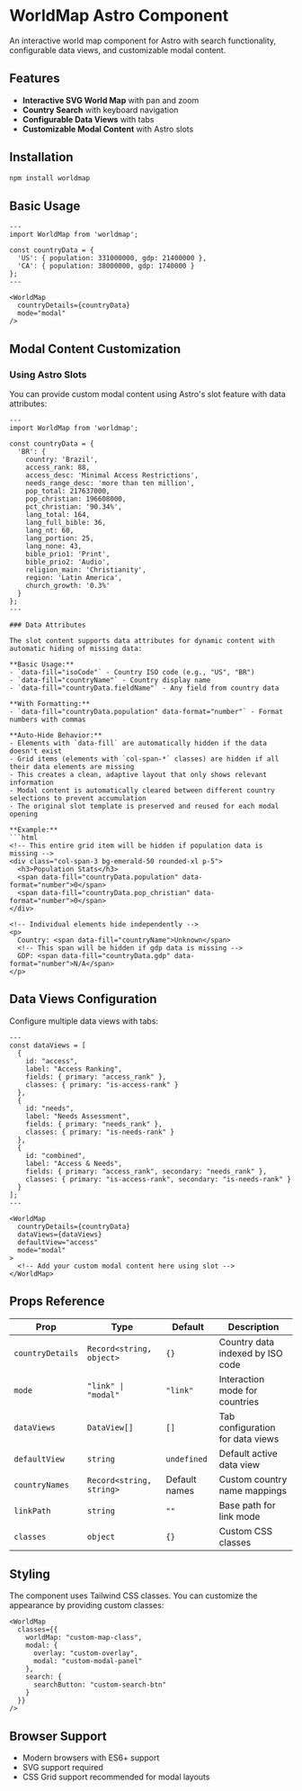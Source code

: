 # WorldMap Astro Component

An interactive world map component for Astro with search functionality, configurable data views, and customizable modal content.

## Features

- **Interactive SVG World Map** with pan and zoom
- **Country Search** with keyboard navigation
- **Configurable Data Views** with tabs
- **Customizable Modal Content** with Astro slots

## Installation

```bash
npm install worldmap
```

## Basic Usage

```astro
---
import WorldMap from 'worldmap';

const countryData = {
  'US': { population: 331000000, gdp: 21400000 },
  'CA': { population: 38000000, gdp: 1740000 }
};
---

<WorldMap 
  countryDetails={countryData}
  mode="modal"
/>
```

## Modal Content Customization

### Using Astro Slots

You can provide custom modal content using Astro's slot feature with data attributes:

```astro
---
import WorldMap from 'worldmap';

const countryData = {
  'BR': {
    country: 'Brazil',
    access_rank: 88,
    access_desc: 'Minimal Access Restrictions',
    needs_range_desc: 'more than ten million',
    pop_total: 217637000,
    pop_christian: 196608000,
    pct_christian: '90.34%',
    lang_total: 164,
    lang_full_bible: 36,
    lang_nt: 60,
    lang_portion: 25,
    lang_none: 43,
    bible_prio1: 'Print',
    bible_prio2: 'Audio',
    religion_main: 'Christianity',
    region: 'Latin America',
    church_growth: '0.3%'
  }
};
---

### Data Attributes

The slot content supports data attributes for dynamic content with automatic hiding of missing data:

**Basic Usage:**
- `data-fill="isoCode"` - Country ISO code (e.g., "US", "BR")
- `data-fill="countryName"` - Country display name
- `data-fill="countryData.fieldName"` - Any field from country data

**With Formatting:**
- `data-fill="countryData.population" data-format="number"` - Format numbers with commas

**Auto-Hide Behavior:**
- Elements with `data-fill` are automatically hidden if the data doesn't exist
- Grid items (elements with `col-span-*` classes) are hidden if all their data elements are missing
- This creates a clean, adaptive layout that only shows relevant information
- Modal content is automatically cleared between different country selections to prevent accumulation
- The original slot template is preserved and reused for each modal opening

**Example:**
```html
<!-- This entire grid item will be hidden if population data is missing -->
<div class="col-span-3 bg-emerald-50 rounded-xl p-5">
  <h3>Population Stats</h3>
  <span data-fill="countryData.population" data-format="number">0</span>
  <span data-fill="countryData.pop_christian" data-format="number">0</span>
</div>

<!-- Individual elements hide independently -->
<p>
  Country: <span data-fill="countryName">Unknown</span>
  <!-- This span will be hidden if gdp data is missing -->
  GDP: <span data-fill="countryData.gdp" data-format="number">N/A</span>
</p>
```

## Data Views Configuration

Configure multiple data views with tabs:

```astro
---
const dataViews = [
  {
    id: "access",
    label: "Access Ranking",
    fields: { primary: "access_rank" },
    classes: { primary: "is-access-rank" }
  },
  {
    id: "needs", 
    label: "Needs Assessment",
    fields: { primary: "needs_rank" },
    classes: { primary: "is-needs-rank" }
  },
  {
    id: "combined",
    label: "Access & Needs",
    fields: { primary: "access_rank", secondary: "needs_rank" },
    classes: { primary: "is-access-rank", secondary: "is-needs-rank" }
  }
];
---

<WorldMap 
  countryDetails={countryData}
  dataViews={dataViews}
  defaultView="access"
  mode="modal"
>
  <!-- Add your custom modal content here using slot -->
</WorldMap>
```

## Props Reference

| Prop | Type | Default | Description |
|------|------|---------|-------------|
| `countryDetails` | `Record<string, object>` | `{}` | Country data indexed by ISO code |
| `mode` | `"link" \| "modal"` | `"link"` | Interaction mode for countries |
| `dataViews` | `DataView[]` | `[]` | Tab configuration for data views |
| `defaultView` | `string` | `undefined` | Default active data view |
| `countryNames` | `Record<string, string>` | Default names | Custom country name mappings |
| `linkPath` | `string` | `""` | Base path for link mode |
| `classes` | `object` | `{}` | Custom CSS classes |

## Styling

The component uses Tailwind CSS classes. You can customize the appearance by providing custom classes:

```astro
<WorldMap 
  classes={{
    worldMap: "custom-map-class",
    modal: {
      overlay: "custom-overlay",
      modal: "custom-modal-panel"
    },
    search: {
      searchButton: "custom-search-btn"
    }
  }}
/>
```

## Browser Support
- Modern browsers with ES6+ support
- SVG support required
- CSS Grid support recommended for modal layouts